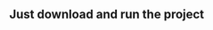 <html>
<head>
    <!-- Other meta tags and elements may be present here -->
    <meta name="google-site-verification" content="rz333xaYbEvECp2QE_H1NycUNAEGx-ffxwiG9mATW_8" />
    <!-- Other meta tags and elements may be present here -->
</head>
  <body>
    <h2> Just download and run the project </h2>
    <meta name="google-site-verification" content="rz333xaYbEvECp2QE_H1NycUNAEGx-ffxwiG9mATW_8" />
  </body>
</html>
